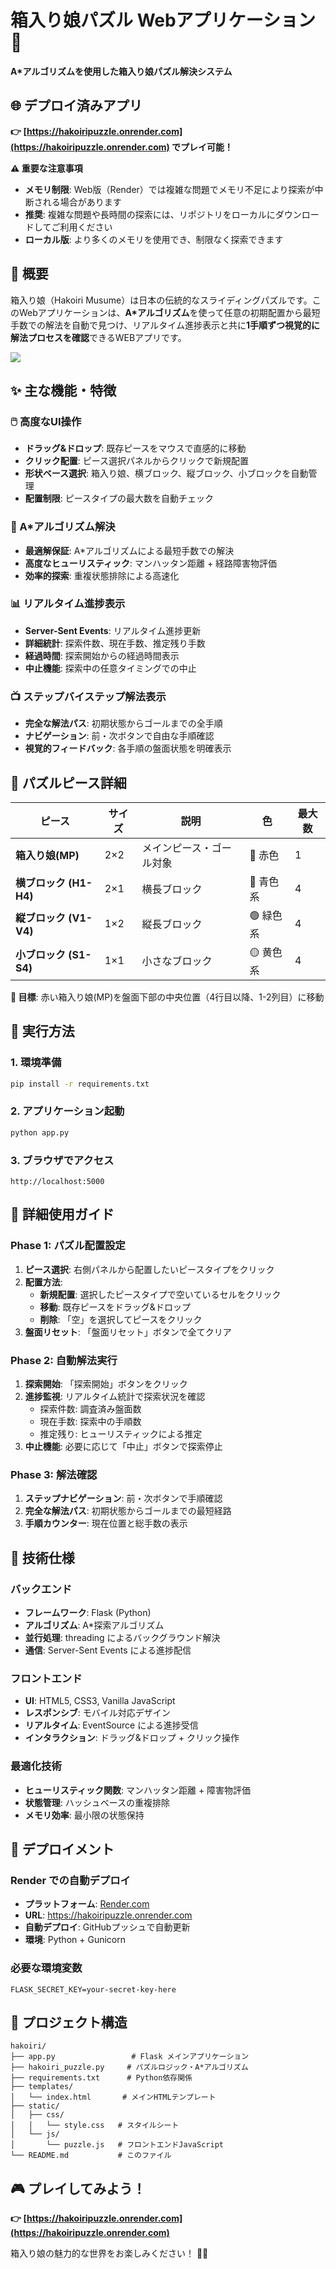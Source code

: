 # 箱入り娘パズル Webアプリケーション 🧩

**A*アルゴリズムを使用した箱入り娘パズル解決システム**

## 🌐 デプロイ済みアプリ
**👉 [https://hakoiripuzzle.onrender.com](https://hakoiripuzzle.onrender.com) でプレイ可能！**

**⚠️ 重要な注意事項**
- **メモリ制限**: Web版（Render）では複雑な問題でメモリ不足により探索が中断される場合があります
- **推奨**: 複雑な問題や長時間の探索には、リポジトリをローカルにダウンロードしてご利用ください
- **ローカル版**: より多くのメモリを使用でき、制限なく探索できます

## 🎯 概要

箱入り娘（Hakoiri Musume）は日本の伝統的なスライディングパズルです。このWebアプリケーションは、**A*アルゴリズム**を使って任意の初期配置から最短手数での解法を自動で見つけ、リアルタイム進捗表示と共に**1手順ずつ視覚的に解法プロセスを確認**できるWEBアプリです。

![](/image/hakoiri.png)

## ✨ 主な機能・特徴

### 🖱️ 高度なUI操作
- **ドラッグ&ドロップ**: 既存ピースをマウスで直感的に移動
- **クリック配置**: ピース選択パネルからクリックで新規配置
- **形状ベース選択**: 箱入り娘、横ブロック、縦ブロック、小ブロックを自動管理
- **配置制限**: ピースタイプの最大数を自動チェック

### 🎯 A*アルゴリズム解決
- **最適解保証**: A*アルゴリズムによる最短手数での解決
- **高度なヒューリスティック**: マンハッタン距離 + 経路障害物評価
- **効率的探索**: 重複状態排除による高速化

### 📊 リアルタイム進捗表示
- **Server-Sent Events**: リアルタイム進捗更新
- **詳細統計**: 探索件数、現在手数、推定残り手数
- **経過時間**: 探索開始からの経過時間表示
- **中止機能**: 探索中の任意タイミングでの中止

### 📺 ステップバイステップ解法表示
- **完全な解法パス**: 初期状態からゴールまでの全手順
- **ナビゲーション**: 前・次ボタンで自由な手順確認
- **視覚的フィードバック**: 各手順の盤面状態を明確表示

## 🧩 パズルピース詳細

| ピース | サイズ | 説明 | 色 | 最大数 |
|--------|--------|------|-----|-------|
| **箱入り娘(MP)** | 2×2 | メインピース・ゴール対象 | 🔴 赤色 | 1 |
| **横ブロック (H1-H4)** | 2×1 | 横長ブロック | 🔵 青色系 | 4 |
| **縦ブロック (V1-V4)** | 1×2 | 縦長ブロック | 🟢 緑色系 | 4 |
| **小ブロック (S1-S4)** | 1×1 | 小さなブロック | 🟡 黄色系 | 4 |

**🎯 目標**: 赤い箱入り娘(MP)を盤面下部の中央位置（4行目以降、1-2列目）に移動

## 🚀 実行方法

### 1. 環境準備
```bash
pip install -r requirements.txt
```

### 2. アプリケーション起動
```bash
python app.py
```

### 3. ブラウザでアクセス
```
http://localhost:5000
```

## 📖 詳細使用ガイド

### Phase 1: パズル配置設定
1. **ピース選択**: 右側パネルから配置したいピースタイプをクリック
2. **配置方法**: 
   - **新規配置**: 選択したピースタイプで空いているセルをクリック
   - **移動**: 既存ピースをドラッグ&ドロップ
   - **削除**: 「空」を選択してピースをクリック
3. **盤面リセット**: 「盤面リセット」ボタンで全てクリア

### Phase 2: 自動解法実行
1. **探索開始**: 「探索開始」ボタンをクリック
2. **進捗監視**: リアルタイム統計で探索状況を確認
   - 探索件数: 調査済み盤面数
   - 現在手数: 探索中の手順数
   - 推定残り: ヒューリスティックによる推定
3. **中止機能**: 必要に応じて「中止」ボタンで探索停止

### Phase 3: 解法確認
1. **ステップナビゲーション**: 前・次ボタンで手順確認
2. **完全な解法パス**: 初期状態からゴールまでの最短経路
3. **手順カウンター**: 現在位置と総手数の表示

## 🔧 技術仕様

### バックエンド
- **フレームワーク**: Flask (Python)
- **アルゴリズム**: A*探索アルゴリズム
- **並行処理**: threading によるバックグラウンド解決
- **通信**: Server-Sent Events による進捗配信

### フロントエンド
- **UI**: HTML5, CSS3, Vanilla JavaScript
- **レスポンシブ**: モバイル対応デザイン
- **リアルタイム**: EventSource による進捗受信
- **インタラクション**: ドラッグ&ドロップ + クリック操作

### 最適化技術
- **ヒューリスティック関数**: マンハッタン距離 + 障害物評価
- **状態管理**: ハッシュベースの重複排除
- **メモリ効率**: 最小限の状態保持

## 🚀 デプロイメント

### Render での自動デプロイ
- **プラットフォーム**: [Render.com](https://render.com)
- **URL**: https://hakoiripuzzle.onrender.com
- **自動デプロイ**: GitHubプッシュで自動更新
- **環境**: Python + Gunicorn

### 必要な環境変数
```
FLASK_SECRET_KEY=your-secret-key-here
```

## 📁 プロジェクト構造

```
hakoiri/
├── app.py                 # Flask メインアプリケーション
├── hakoiri_puzzle.py     # パズルロジック・A*アルゴリズム
├── requirements.txt      # Python依存関係
├── templates/
│   └── index.html       # メインHTMLテンプレート
├── static/
│   ├── css/
│   │   └── style.css   # スタイルシート
│   └── js/
│       └── puzzle.js   # フロントエンドJavaScript
└── README.md           # このファイル
```

## 🎮 プレイしてみよう！

**👉 [https://hakoiripuzzle.onrender.com](https://hakoiripuzzle.onrender.com)**

箱入り娘の魅力的な世界をお楽しみください！ 🧩✨
